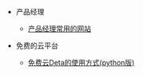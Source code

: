* 产品经理

    * [产品经理常用的网站](产品经理/产品经理常用的网站.md)

* 免费的云平台

    * [免费云Deta的使用方式(python版)](免费的云平台/免费云Deta的使用方式(python版).md)